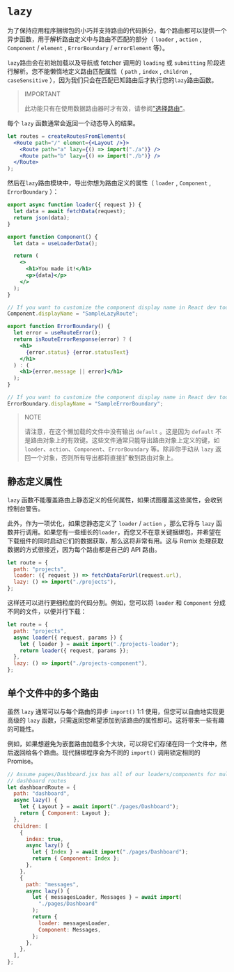# `lazy`

为了保持应用程序捆绑包的小巧并支持路由的代码拆分，每个路由都可以提供一个异步函数，用于解析路由定义中与路由不匹配的部分（ `loader` , `action` , `Component` / `element` , `ErrorBoundary` / `errorElement` 等）。

`lazy`路由会在初始加载以及导航或 fetcher 调用的 `loading` 或 `submitting` 阶段进行解析。您不能懒惰地定义路由匹配属性（ `path` , `index` , `children` , `caseSensitive` ），因为我们只会在匹配已知路由后才执行您的`lazy`路由函数。

> IMPORTANT
>
> 此功能只有在使用数据路由器时才有效，请参阅["选择路由"](../routers/picking-a-router)。

每个 `lazy` 函数通常会返回一个动态导入的结果。

```jsx
let routes = createRoutesFromElements(
  <Route path="/" element={<Layout />}>
    <Route path="a" lazy={() => import("./a")} />
    <Route path="b" lazy={() => import("./b")} />
  </Route>
);
```

然后在`lazy`路由模块中，导出你想为路由定义的属性（ `loader` , `Component` , `ErrorBoundary` ）：

```jsx
export async function loader({ request }) {
  let data = await fetchData(request);
  return json(data);
}

export function Component() {
  let data = useLoaderData();

  return (
    <>
      <h1>You made it!</h1>
      <p>{data}</p>
    </>
  );
}

// If you want to customize the component display name in React dev tools:
Component.displayName = "SampleLazyRoute";

export function ErrorBoundary() {
  let error = useRouteError();
  return isRouteErrorResponse(error) ? (
    <h1>
      {error.status} {error.statusText}
    </h1>
  ) : (
    <h1>{error.message || error}</h1>
  );
}

// If you want to customize the component display name in React dev tools:
ErrorBoundary.displayName = "SampleErrorBoundary";
```

> NOTE
>
> 请注意，在这个懒加载的文件中没有输出 `default` 。这是因为 `default` 不是路由对象上的有效键。这些文件通常只能导出路由对象上定义的键，如 `loader`、`action`、`Component`、`ErrorBoundary` 等。除非你手动从 `lazy` 返回一个对象，否则所有导出都将直接扩散到路由对象上。

## 静态定义属性

`lazy` 函数不能覆盖路由上静态定义的任何属性，如果试图覆盖这些属性，会收到控制台警告。

此外，作为一项优化，如果您静态定义了 `loader` / `action` ，那么它将与 `lazy` 函数并行调用。如果您有一些细长的`loader`，而您又不在意关键捆绑包，并希望在下载组件的同时启动它们的数据获取，那么这将非常有用。这与 Remix 处理获取数据的方式很接近，因为每个路由都是自己的 API 路由。

```jsx
let route = {
  path: "projects",
  loader: ({ request }) => fetchDataForUrl(request.url),
  lazy: () => import("./projects"),
};
```

这样还可以进行更细粒度的代码分割。例如，您可以将 `loader` 和 `Component` 分成不同的文件，以便并行下载：

```jsx
let route = {
  path: "projects",
  async loader({ request, params }) {
    let { loader } = await import("./projects-loader");
    return loader({ request, params });
  },
  lazy: () => import("./projects-component"),
};
```

## 单个文件中的多个路由

虽然 `lazy` 通常可以与每个路由的异步 `import()` 1:1 使用，但您可以自由地实现更高级的 `lazy` 函数，只需返回您希望添加到该路由的属性即可。这将带来一些有趣的可能性。

例如，如果想避免为嵌套路由加载多个大块，可以将它们存储在同一个文件中，然后返回给各个路由。现代捆绑程序会为不同的 `import()` 调用锁定相同的 Promise。

```jsx
// Assume pages/Dashboard.jsx has all of our loaders/components for multiple
// dashboard routes
let dashboardRoute = {
  path: "dashboard",
  async lazy() {
    let { Layout } = await import("./pages/Dashboard");
    return { Component: Layout };
  },
  children: [
    {
      index: true,
      async lazy() {
        let { Index } = await import("./pages/Dashboard");
        return { Component: Index };
      },
    },
    {
      path: "messages",
      async lazy() {
        let { messagesLoader, Messages } = await import(
          "./pages/Dashboard"
        );
        return {
          loader: messagesLoader,
          Component: Messages,
        };
      },
    },
  ],
};
```